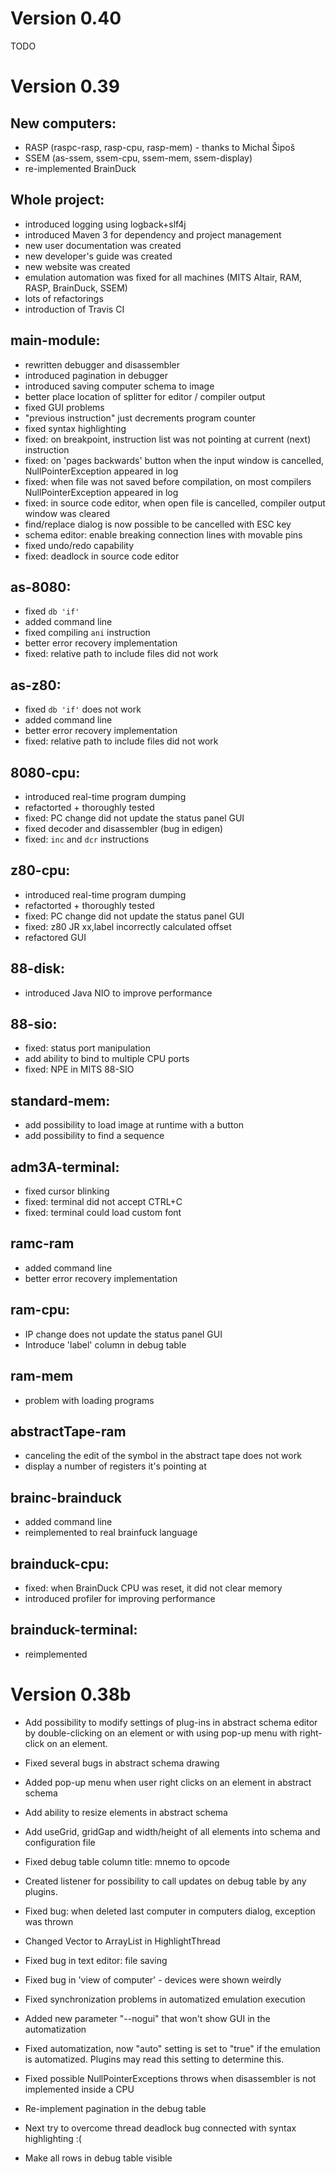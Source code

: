 # Version 0.40

TODO

# Version 0.39

## New computers:
- RASP (raspc-rasp, rasp-cpu, rasp-mem) - thanks to Michal Šipoš
- SSEM (as-ssem, ssem-cpu, ssem-mem, ssem-display)
- re-implemented BrainDuck 

## Whole project:
- introduced logging using logback+slf4j
- introduced Maven 3 for dependency and project management
- new user documentation was created
- new developer's guide was created
- new website was created
- emulation automation was fixed for all machines (MITS Altair, RAM, RASP, BrainDuck, SSEM)
- lots of refactorings
- introduction of Travis CI

## main-module:
- rewritten debugger and disassembler
- introduced pagination in debugger
- introduced saving computer schema to image
- better place location of splitter for editor / compiler output
- fixed GUI problems
- "previous instruction" just decrements program counter
- fixed syntax highlighting
- fixed: on breakpoint, instruction list was not pointing at current (next) instruction 
- fixed: on 'pages backwards' button when the input window is cancelled, NullPointerException appeared in log
- fixed: when file was not saved before compilation, on most compilers NullPointerException appeared in log
- fixed: in source code editor, when open file is cancelled, compiler output window was cleared
- find/replace dialog is now possible to be cancelled with ESC key
- schema editor: enable breaking connection lines with movable pins
- fixed undo/redo capability
- fixed: deadlock in source code editor

## as-8080:
- fixed `db 'if'`
- added command line
- fixed compiling `ani` instruction
- better error recovery implementation
- fixed: relative path to include files did not work

## as-z80:
- fixed `db 'if'` does not work
- added command line
- better error recovery implementation
- fixed: relative path to include files did not work

## 8080-cpu:
- introduced real-time program dumping
- refactorted + thoroughly tested
- fixed: PC change did not update the status panel GUI
- fixed decoder and disassembler (bug in edigen)
- fixed: `inc` and `dcr` instructions

## z80-cpu:
- introduced real-time program dumping
- refactorted + thoroughly tested
- fixed: PC change did not update the status panel GUI
- fixed: z80 JR xx,label incorrectly calculated offset
- refactored GUI

## 88-disk:
- introduced Java NIO to improve performance

## 88-sio: 
- fixed: status port manipulation
- add ability to bind to multiple CPU ports
- fixed: NPE in MITS 88-SIO

## standard-mem:
- add possibility to load image at runtime with a button
- add possibility to find a sequence

## adm3A-terminal:
- fixed cursor blinking
- fixed: terminal did not accept CTRL+C 
- fixed: terminal could load custom font

## ramc-ram
- added command line
- better error recovery implementation

## ram-cpu:
- IP change does not update the status panel GUI
- Introduce 'label' column in debug table

## ram-mem
- problem with loading programs

## abstractTape-ram
- canceling the edit of the symbol in the abstract tape does not work
- display a number of registers it's pointing at

## brainc-brainduck
- added command line
- reimplemented to real brainfuck language

## brainduck-cpu:
- fixed: when BrainDuck CPU was reset, it did not clear memory
- introduced profiler for improving performance
 
## brainduck-terminal:
- reimplemented


# Version 0.38b

-  Add possibility to modify settings of plug-ins in abstract schema
   editor by double-clicking on an element or with using pop-up menu
   with right-click on an element.

-  Fixed several bugs in abstract schema drawing

-  Added pop-up menu when user right clicks on an element in abstract schema
-  Add ability to resize elements in abstract schema
-  Add useGrid, gridGap and width/height of all elements into schema and configuration file

-  Fixed debug table column title: mnemo to opcode
-  Created listener for possibility to call updates on debug table by any plugins.

-  Fixed bug: when deleted last computer in computers dialog, exception was thrown
-  Changed Vector to ArrayList in HighlightThread

-  Fixed bug in text editor: file saving

-  Fixed bug in 'view of computer' - devices were shown weirdly

-  Fixed synchronization problems in automatized emulation execution
-  Added new parameter "--nogui" that won't show GUI in the automatization

-  Fixed automatization, now "auto" setting is set to "true" if the emulation is automatized.
   Plugins may read this setting to determine this.

-  Fixed possible NullPointerExceptions throws when disassembler is not implemented inside a CPU

-  Re-implement pagination in the debug table

-  Next try to overcome thread deadlock bug connected with syntax highlighting :(

-  Make all rows in debug table visible
